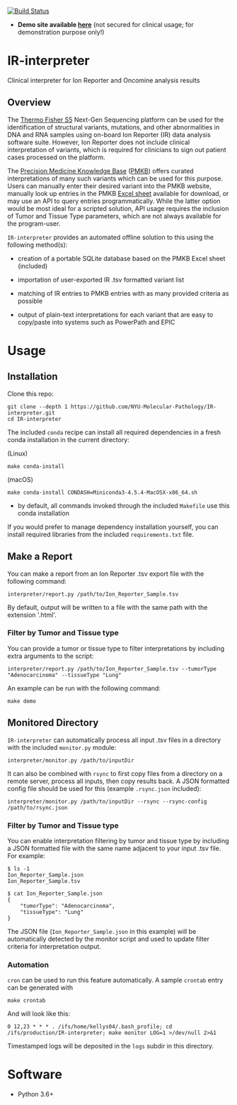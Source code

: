 [![Build Status](https://travis-ci.org/NYU-Molecular-Pathology/IR-interpreter.svg?branch=master)](https://travis-ci.org/NYU-Molecular-Pathology/IR-interpreter)

- __Demo site available [here](https://ir-interpreter.herokuapp.com/)__ (not secured for clinical usage; for demonstration purpose only!)

# IR-interpreter
Clinical interpreter for Ion Reporter and Oncomine analysis results

## Overview

The [Thermo Fisher S5](https://www.thermofisher.com/us/en/home/life-science/sequencing/next-generation-sequencing/ion-torrent-next-generation-sequencing-workflow/ion-torrent-next-generation-sequencing-run-sequence/ion-s5-ngs-targeted-sequencing.html) Next-Gen Sequencing platform can be used for the identification of structural variants, mutations, and other abnormalities in DNA and RNA samples using on-board Ion Reporter (IR) data analysis software suite. However, Ion Reporter does not include clinical interpretation of variants, which is required for clinicians to sign out patient cases processed on the platform.

The [Precision Medicine Knowledge Base](https://pmkb.weill.cornell.edu/) ([PMKB](https://www.ncbi.nlm.nih.gov/pmc/articles/PMC5391733/)) offers curated interpretations of many such variants which can be used for this purpose. Users can manually enter their desired variant into the PMKB website, manually look up entries in the PMKB [Excel sheet](https://pmkb.weill.cornell.edu/therapies/download.xlsx) available for download, or may use an API to query entries programmatically. While the latter option would be most ideal for a scripted solution, API usage requires the inclusion of Tumor and Tissue Type parameters, which are not always available for the program-user.

`IR-interpreter` provides an automated offline solution to this using the following method(s):

- creation of a portable SQLite database based on the PMKB Excel sheet (included)

- importation of user-exported IR .tsv formatted variant list

- matching of IR entries to PMKB entries with as many provided criteria as possible

- output of plain-text interpretations for each variant that are easy to copy/paste into systems such as PowerPath and EPIC

# Usage

## Installation

Clone this repo:

```
git clone --depth 1 https://github.com/NYU-Molecular-Pathology/IR-interpreter.git
cd IR-interpreter
```

The included `conda` recipe can install all required dependencies in a fresh conda installation in the current directory:

(Linux)
```
make conda-install
```

(macOS)
```
make conda-install CONDASH=Miniconda3-4.5.4-MacOSX-x86_64.sh
```

- by default, all commands invoked through the included `Makefile` use this conda installation

If you would prefer to manage dependency installation yourself, you can install required libraries from the included `requirements.txt` file.

## Make a Report

You can make a report from an Ion Reporter .tsv export file with the following command:

```
interpreter/report.py /path/to/Ion_Reporter_Sample.tsv
```

By default, output will be written to a file with the same path with the extension '.html'.

### Filter by Tumor and Tissue type

You can provide a tumor or tissue type to filter interpretations by including extra arguments to the script:

```
interpreter/report.py /path/to/Ion_Reporter_Sample.tsv --tumorType "Adenocarcinoma" --tissueType "Lung"
```

An example can be run with the following command:

```
make demo
```

## Monitored Directory

`IR-interpreter` can automatically process all input .tsv files in a directory with the included `monitor.py` module:

```
interpreter/monitor.py /path/to/inputDir
```

It can also be combined with `rsync` to first copy files from a directory on a remote server, process all inputs, then copy results back. A JSON formatted config file should be used for this (example `.rsync.json` included):

```
interpreter/monitor.py /path/to/inputDir --rsync --rsync-config /path/to/rsync.json
```

### Filter by Tumor and Tissue type

You can enable interpretation filtering by tumor and tissue type by including a JSON formatted file with the same name adjacent to your input .tsv file. For example:

```
$ ls -1
Ion_Reporter_Sample.json
Ion_Reporter_Sample.tsv

$ cat Ion_Reporter_Sample.json
{
    "tumorType": "Adenocarcinoma",
    "tissueType": "Lung"
}
```

The JSON file (`Ion_Reporter_Sample.json` in this example) will be automatically detected by the monitor script and used to update filter criteria for interpretation output.

### Automation

`cron` can be used to run this feature automatically. A sample `crontab` entry can be generated with

```
make crontab
```

And will look like this:

```
0 12,23 * * * . /ifs/home/kellys04/.bash_profile; cd /ifs/production/IR-interpreter; make monitor LOG=1 >/dev/null 2>&1
```

Timestamped logs will be deposited in the `logs` subdir in this directory.

# Software

- Python 3.6+
